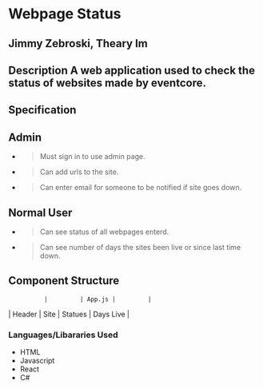 # Webpage Status
## Jimmy Zebroski, Theary Im

## Description A web application used to check the status of websites made by eventcore.

## Specification
 ## Admin
  * > Must sign in to use admin page.
  * > Can add urls to the site.
  * > Can enter email for someone to be notified if site goes down.
 ## Normal User
 * > Can see status of all webpages enterd.
 * > Can see number of days the sites been live or since last time down.

 ##  Component Structure
              |         | App.js |         |
 |    Header     |  Site      | Statues | Days Live  |


 ### Languages/Libararies Used
 * HTML
 * Javascript
 * React
 * C#


